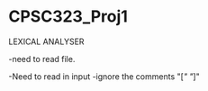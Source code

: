 # CPSC323_Proj1


LEXICAL ANALYSER


-need to read file. 

-Need to read in input 
    -ignore the comments "[*"  "*]"
